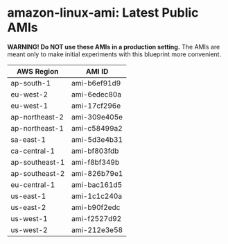 # amazon-linux-ami: Latest Public AMIs

**WARNING! Do NOT use these AMIs in a production setting.** The AMIs are meant only to make initial experiments with this blueprint more convenient.

| AWS Region | AMI ID |
| ---------- | ------ |
| ap-south-1 | ami-b6ef91d9 |
| eu-west-2 | ami-6edec80a |
| eu-west-1 | ami-17cf296e |
| ap-northeast-2 | ami-309e405e |
| ap-northeast-1 | ami-c58499a2 |
| sa-east-1 | ami-5d3e4b31 |
| ca-central-1 | ami-bf803fdb |
| ap-southeast-1 | ami-f8bf349b |
| ap-southeast-2 | ami-826b79e1 |
| eu-central-1 | ami-bac161d5 |
| us-east-1 | ami-1c1c240a |
| us-east-2 | ami-b90f2edc |
| us-west-1 | ami-f2527d92 |
| us-west-2 | ami-212e3e58 |
